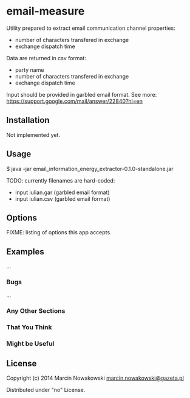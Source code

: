 # email-measure

Utility prepared to extract email communication channel properties:
* number of characters transfered in exchange
* exchange dispatch time

Data are returned in csv format:
* party name
* number of characters transfered in exchange
* exchange dispatch time

Input should be provided in garbled email format. See more: https://support.google.com/mail/answer/22840?hl=en

## Installation

Not implemented yet.

## Usage

$ java -jar email_information_energy_extractor-0.1.0-standalone.jar

TODO: currently filenames are hard-coded:
* input iulian.gar (garbled email format)
* input iulian.csv (garbled email format)  

## Options

FIXME: listing of options this app accepts.

## Examples

...

### Bugs

...

### Any Other Sections
### That You Think
### Might be Useful

## License

Copyright (c) 2014 Marcin Nowakowski <marcin.nowakowski@gazeta.pl>

Distributed under "no" License.
